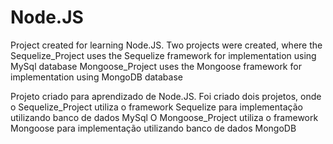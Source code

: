 # Node.JS
Project created for learning Node.JS.
Two projects were created, where the Sequelize_Project uses the Sequelize framework for implementation using MySql database
Mongoose_Project uses the Mongoose framework for implementation using MongoDB database


Projeto criado para aprendizado de Node.JS. 
Foi criado dois projetos, onde o Sequelize_Project utiliza o framework Sequelize para implementação utilizando banco de dados MySql
O Mongoose_Project utiliza o framework Mongoose para implementação utilizando banco de dados MongoDB
